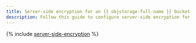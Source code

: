 ```yaml
---
title: Server-side encryption for an {{ objstorage-full-name }} bucket using {{ kms-full-name }}
description: Follow this guide to configure server-side encryption for your {{ objstorage-full-name }} bucket using {{ kms-full-name }}.
---
```


{% include [server-side-encryption](../../_tutorials/security/server-side-encryption.md) %}